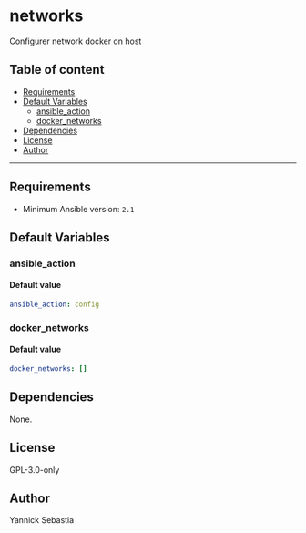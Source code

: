 # networks

Configurer network docker on host

## Table of content

- [Requirements](#requirements)
- [Default Variables](#default-variables)
  - [ansible_action](#ansible_action)
  - [docker_networks](#docker_networks)
- [Dependencies](#dependencies)
- [License](#license)
- [Author](#author)

---

## Requirements

- Minimum Ansible version: `2.1`

## Default Variables

### ansible_action

#### Default value

```YAML
ansible_action: config
```

### docker_networks

#### Default value

```YAML
docker_networks: []
```



## Dependencies

None.

## License

GPL-3.0-only

## Author

Yannick Sebastia
